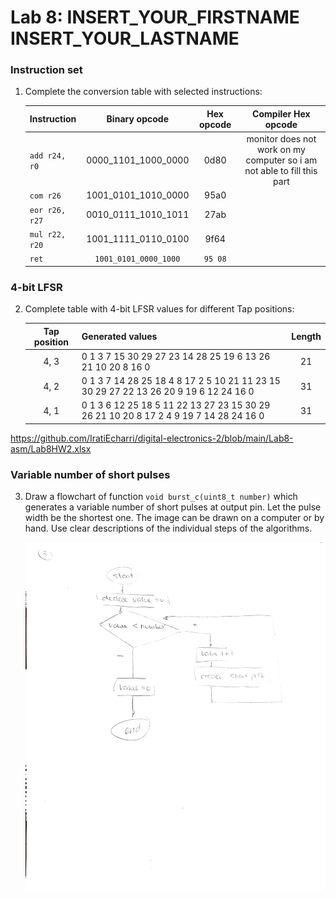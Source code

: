 # Lab 8: INSERT_YOUR_FIRSTNAME INSERT_YOUR_LASTNAME

### Instruction set

1. Complete the conversion table with selected instructions:

   | **Instruction** | **Binary opcode** | **Hex opcode** | **Compiler Hex opcode** |
   | :-- | :-: | :-: | :-: |
   | `add r24, r0` | 0000_1101_1000_0000 | 0d80 | monitor does not work on my computer so i am not able to fill this part |
   | `com r26` | 1001_0101_1010_0000 | 95a0 |  |
   | `eor r26, r27` | 0010_0111_1010_1011 | 27ab |  |
   | `mul r22, r20` | 1001_1111_0110_0100 | 9f64 |  |
   | `ret` | `1001_0101_0000_1000` | `95 08` |  |

### 4-bit LFSR

2. Complete table with 4-bit LFSR values for different Tap positions:

   | **Tap position** | **Generated values** | **Length** |
   | :-: | :-- | :-: |
   | 4, 3 | 0 1 3 7 15 30 29 27 23 14 28 25 19 6 13 26 21 10 20 8 16 0 | 21 |
   | 4, 2 | 0 1 3 7 14 28 25 18 4 8 17 2 5 10 21 11 23 15 30 29 27 22 13 26 20 9 19 6 12 24 16 0 | 31 |
   | 4, 1 | 0 1 3 6 12 25 18 5 11 22 13 27 23 15 30 29 26 21 10 20 8 17 2 4 9 19 7 14 28 24 16 0 | 31 |
https://github.com/IratiEcharri/digital-electronics-2/blob/main/Lab8-asm/Lab8HW2.xlsx

### Variable number of short pulses

3. Draw a flowchart of function `void burst_c(uint8_t number)` which generates a variable number of short pulses at output pin. Let the pulse width be the shortest one. The image can be drawn on a computer or by hand. Use clear descriptions of the individual steps of the algorithms.

   ![your figure](https://github.com/IratiEcharri/digital-electronics-2/blob/main/Lab8-asm/Lab8HW.jpg)

